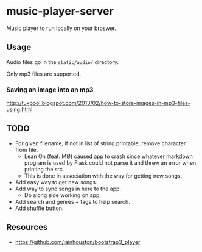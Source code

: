 # music-player-server
Music player to run locally on your broswer.


## Usage
Audio files go in the `static/audio/` directory.

Only mp3 files are supported.


### Saving an image into an mp3
http://tuxpool.blogspot.com/2013/02/how-to-store-images-in-mp3-files-using.html


## TODO
- For given filename, if not in list of string.printable, remove character from file.
  - Lean On (feat. MØ) caused app to crash since whatever markdown program is used by Flask
    could not parse it and threw an error when printing the src.
  - This is done in association with the way for getting new songs.
- Add easy way to get new songs.
- Add way to sync songs in here to the app.
  - Do along side working on app.
- Add search and genres + tags to help search.
- Add shuffle button.


## Resources
- https://github.com/iainhouston/bootstrap3_player

